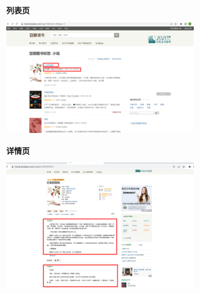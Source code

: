 ## 列表页

![](images/image-20221129133302166.png)

## 详情页

![image-20221129133409181](images/image-20221129133409181.png)